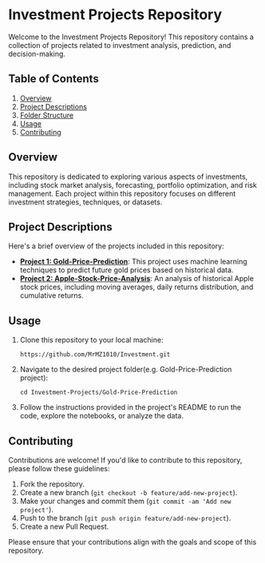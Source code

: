 # Investment Projects Repository

Welcome to the Investment Projects Repository! This repository contains a collection of projects related to investment analysis, prediction, and decision-making.

## Table of Contents

1. [Overview](#overview)
2. [Project Descriptions](#project-descriptions)
3. [Folder Structure](#folder-structure)
4. [Usage](#usage)
5. [Contributing](#contributing)


## Overview

This repository is dedicated to exploring various aspects of investments, including stock market analysis, forecasting, portfolio optimization, and risk management. Each project within this repository focuses on different investment strategies, techniques, or datasets.

## Project Descriptions

Here's a brief overview of the projects included in this repository:

- **[Project 1: Gold-Price-Prediction](Gold-Price-Prediction/README.md)**: This project uses machine learning techniques to predict future gold prices based on historical data.
- **[Project 2: Apple-Stock-Price-Analysis](Apple-Stock-Price-Analysis/README.md)**: An analysis of historical Apple stock prices, including moving averages, daily returns distribution, and cumulative returns.

## Usage

1. Clone this repository to your local machine:

    ```
    https://github.com/MrMZ1010/Investment.git    
    ```

2. Navigate to the desired project folder(e.g. Gold-Price-Prediction project):

    ```
    cd Investment-Projects/Gold-Price-Prediction
    ```

3. Follow the instructions provided in the project's README to run the code, explore the notebooks, or analyze the data.

## Contributing

Contributions are welcome! If you'd like to contribute to this repository, please follow these guidelines:

1. Fork the repository.
2. Create a new branch (`git checkout -b feature/add-new-project`).
3. Make your changes and commit them (`git commit -am 'Add new project'`).
4. Push to the branch (`git push origin feature/add-new-project`).
5. Create a new Pull Request.

Please ensure that your contributions align with the goals and scope of this repository.
